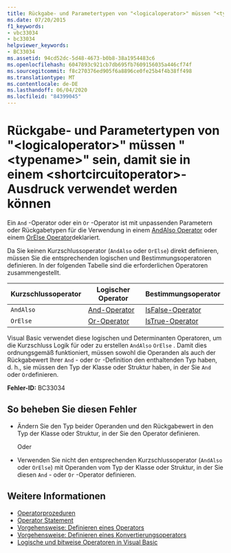 ```yaml
---
title: Rückgabe- und Parametertypen von "<logicaloperator>" müssen "<typename>" sein, damit sie in einem <shortcircuitoperator>-Ausdruck verwendet werden können
ms.date: 07/20/2015
f1_keywords:
- vbc33034
- bc33034
helpviewer_keywords:
- BC33034
ms.assetid: 94cd52dc-5d48-4673-b0b8-38a1954483c6
ms.openlocfilehash: 6047893c921cb7db695fb7609156035a446cf74f
ms.sourcegitcommit: f8c270376ed905f6a8896ce0fe25b4f4b38ff498
ms.translationtype: MT
ms.contentlocale: de-DE
ms.lasthandoff: 06/04/2020
ms.locfileid: "84399045"
---
```

# <a name="return-and-parameter-types-of-logicaloperator-must-be-typename-to-be-used-in-a-shortcircuitoperator-expression"></a>Rückgabe- und Parametertypen von "\<logicaloperator>" müssen "\<typename>" sein, damit sie in einem \<shortcircuitoperator>-Ausdruck verwendet werden können
Ein `And` -Operator oder ein `Or` -Operator ist mit unpassenden Parametern oder Rückgabetypen für die Verwendung in einem [AndAlso Operator](../language-reference/operators/andalso-operator.md) oder einem [OrElse Operator](../language-reference/operators/orelse-operator.md)deklariert.  
  
 Da Sie keinen Kurzschlussoperator (`AndAlso` oder `OrElse`) direkt definieren, müssen Sie die entsprechenden logischen und Bestimmungsoperatoren definieren. In der folgenden Tabelle sind die erforderlichen Operatoren zusammengestellt.  
  
|Kurzschlussoperator|Logischer Operator|Bestimmungsoperator|  
|--------------------------------|----------------------|--------------------------|  
|`AndAlso`|[And-Operator](../language-reference/operators/and-operator.md)|[IsFalse-Operator](../language-reference/operators/isfalse-operator.md)|  
|`OrElse`|[Or-Operator](../language-reference/operators/or-operator.md)|[IsTrue-Operator](../language-reference/operators/istrue-operator.md)|  
  
 Visual Basic verwendet diese logischen und Determinanten Operatoren, um die Kurzschluss Logik für oder zu erstellen `AndAlso` `OrElse` . Damit dies ordnungsgemäß funktioniert, müssen sowohl die Operanden als auch der Rückgabewert Ihrer `And` - oder `Or` -Definition den enthaltenden Typ haben, d. h., sie müssen den Typ der Klasse oder Struktur haben, in der Sie `And` oder `Or`definieren.  
  
 **Fehler-ID:** BC33034  
  
## <a name="to-correct-this-error"></a>So beheben Sie diesen Fehler  
  
- Ändern Sie den Typ beider Operanden und den Rückgabewert in den Typ der Klasse oder Struktur, in der Sie den Operator definieren.  
  
     Oder  
  
- Verwenden Sie nicht den entsprechenden Kurzschlussoperator (`AndAlso` oder `OrElse`) mit Operanden vom Typ der Klasse oder Struktur, in der Sie diesen `And` - oder `Or` -Operator definieren.  
  
## <a name="see-also"></a>Weitere Informationen

- [Operatorprozeduren](../programming-guide/language-features/procedures/operator-procedures.md)
- [Operator Statement](../language-reference/statements/operator-statement.md)
- [Vorgehensweise: Definieren eines Operators](../programming-guide/language-features/procedures/how-to-define-an-operator.md)
- [Vorgehensweise: Definieren eines Konvertierungsoperators](../programming-guide/language-features/procedures/how-to-define-a-conversion-operator.md)
- [Logische und bitweise Operatoren in Visual Basic](../programming-guide/language-features/operators-and-expressions/logical-and-bitwise-operators.md)
